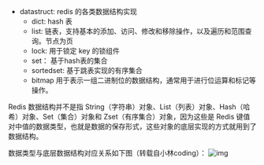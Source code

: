 - datastruct: redis 的各类数据结构实现
    - dict: hash 表
    - list: 链表，支持基本的添加、访问、修改和移除操作，以及遍历和范围查询。节点为页
    - lock: 用于锁定 key 的锁组件
    - set： 基于hash表的集合
    - sortedset: 基于跳表实现的有序集合
    - bitmap 用于表示一组二进制位的数据结构，通常用于进行位运算和标记等操作。
    
Redis 数据结构并不是指 String（字符串）对象、List（列表）对象、Hash（哈希）对象、Set（集合）对象和 Zset（有序集合）对象，因为这些是 Redis 键值对中值的数据类型，也就是数据的保存形式，这些对象的底层实现的方式就用到了数据结构。

数据类型与底层数据结构对应关系如下图（转载自小林coding）：
![img](https://pic1.zhimg.com/80/v2-1811a380e3f75ffdfb33869c3e359e6c_1440w.webp)

